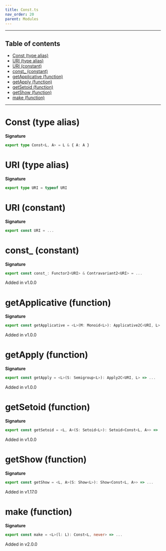 ```yaml
---
title: Const.ts
nav_order: 20
parent: Modules
---
```


---

<h2 class="text-delta">Table of contents</h2>

- [Const (type alias)](#const-type-alias)
- [URI (type alias)](#uri-type-alias)
- [URI (constant)](#uri-constant)
- [const\_ (constant)](#const_-constant)
- [getApplicative (function)](#getapplicative-function)
- [getApply (function)](#getapply-function)
- [getSetoid (function)](#getsetoid-function)
- [getShow (function)](#getshow-function)
- [make (function)](#make-function)

---

# Const (type alias)

**Signature**

```ts
export type Const<L, A> = L & { A: A }
```

# URI (type alias)

**Signature**

```ts
export type URI = typeof URI
```

# URI (constant)

**Signature**

```ts
export const URI = ...
```

# const\_ (constant)

**Signature**

```ts
export const const_: Functor2<URI> & Contravariant2<URI> = ...
```

Added in v1.0.0

# getApplicative (function)

**Signature**

```ts
export const getApplicative = <L>(M: Monoid<L>): Applicative2C<URI, L> => ...
```

Added in v1.0.0

# getApply (function)

**Signature**

```ts
export const getApply = <L>(S: Semigroup<L>): Apply2C<URI, L> => ...
```

Added in v1.0.0

# getSetoid (function)

**Signature**

```ts
export const getSetoid = <L, A>(S: Setoid<L>): Setoid<Const<L, A>> => ...
```

Added in v1.0.0

# getShow (function)

**Signature**

```ts
export const getShow = <L, A>(S: Show<L>): Show<Const<L, A>> => ...
```

Added in v1.17.0

# make (function)

**Signature**

```ts
export const make = <L>(l: L): Const<L, never> => ...
```

Added in v2.0.0
